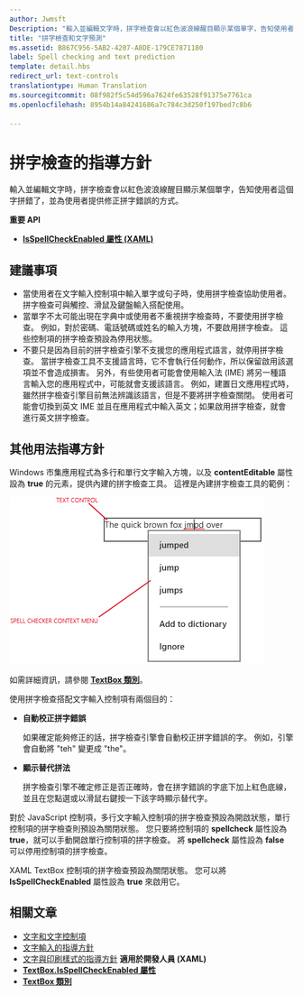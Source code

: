 ```yaml
---
author: Jwmsft
Description: "輸入並編輯文字時，拼字檢查會以紅色波浪線醒目顯示某個單字，告知使用者這個字拼錯了，並為使用者提供修正拼字錯誤的方式。"
title: "拼字檢查和文字預測"
ms.assetid: B867C956-5AB2-4207-A8DE-179CE7871180
label: Spell checking and text prediction
template: detail.hbs
redirect_url: text-controls
translationtype: Human Translation
ms.sourcegitcommit: 08f982f5c54d596a7624fe63528f91375e7761ca
ms.openlocfilehash: 8954b14a84241686a7c784c3d250f197bed7c8b6

---
```


# 拼字檢查的指導方針

輸入並編輯文字時，拼字檢查會以紅色波浪線醒目顯示某個單字，告知使用者這個字拼錯了，並為使用者提供修正拼字錯誤的方式。

**重要 API**

-   [**IsSpellCheckEnabled 屬性 (XAML)**](https://msdn.microsoft.com/library/windows/apps/br209688)


## <span id="checklist_section"></span><span id="CHECKLIST_SECTION"></span>建議事項


-   當使用者在文字輸入控制項中輸入單字或句子時，使用拼字檢查協助使用者。 拼字檢查可與觸控、滑鼠及鍵盤輸入搭配使用。
-   當單字不太可能出現在字典中或使用者不重視拼字檢查時，不要使用拼字檢查。 例如，對於密碼、電話號碼或姓名的輸入方塊，不要啟用拼字檢查。 這些控制項的拼字檢查預設為停用狀態。
-   不要只是因為目前的拼字檢查引擎不支援您的應用程式語言，就停用拼字檢查。 當拼字檢查工具不支援語言時，它不會執行任何動作，所以保留啟用該選項並不會造成損害。 另外，有些使用者可能會使用輸入法 (IME) 將另一種語言輸入您的應用程式中，可能就會支援該語言。 例如，建置日文應用程式時，雖然拼字檢查引擎目前無法辨識該語言，但是不要將拼字檢查關閉。 使用者可能會切換到英文 IME 並且在應用程式中輸入英文；如果啟用拼字檢查，就會進行英文拼字檢查。

## <span id="Additional_usage_guidance"></span><span id="additional_usage_guidance"></span><span id="ADDITIONAL_USAGE_GUIDANCE"></span>其他用法指導方針


Windows 市集應用程式為多行和單行文字輸入方塊，以及 **contentEditable** 屬性設為 **true** 的元素，提供內建的拼字檢查工具。 這裡是內建拼字檢查工具的範例：

![內建拼字檢查工具](images/spellchecking.png)

如需詳細資訊，請參閱 [**TextBox 類別**](https://msdn.microsoft.com/library/windows/apps/br209683)。

使用拼字檢查搭配文字輸入控制項有兩個目的：

-   **自動校正拼字錯誤**

    如果確定能夠修正的話，拼字檢查引擎會自動校正拼字錯誤的字。 例如，引擎會自動將 "teh" 變更成 "the"。

-   **顯示替代拼法**

    拼字檢查引擎不確定修正是否正確時，會在拼字錯誤的字底下加上紅色底線，並且在您點選或以滑鼠右鍵按一下該字時顯示替代字。

對於 JavaScript 控制項，多行文字輸入控制項的拼字檢查預設為開啟狀態，單行控制項的拼字檢查則預設為關閉狀態。 您只要將控制項的 **spellcheck** 屬性設為 **true**，就可以手動開啟單行控制項的拼字檢查。 將 **spellcheck** 屬性設為 **false** 可以停用控制項的拼字檢查。

XAML TextBox 控制項的拼字檢查預設為關閉狀態。 您可以將 **IsSpellCheckEnabled** 屬性設為 **true** 來啟用它。



## <span id="related_topics"></span>相關文章

* [文字和文字控制項](text-controls.md)
* [文字輸入的指導方針](https://msdn.microsoft.com/library/windows/apps/hh750315)
* [文字與印刷樣式的指導方針](https://msdn.microsoft.com/library/windows/apps/hh700394) 
           **適用於開發人員 (XAML)**
* [**TextBox.IsSpellCheckEnabled 屬性**](https://msdn.microsoft.com/library/windows/apps/br209688)
* [**TextBox 類別**](https://msdn.microsoft.com/library/windows/apps/br209683)

 







<!--HONumber=Jun16_HO5-->


